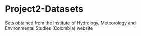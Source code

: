 # Project2-Datasets
Sets obtained from the Institute of Hydrology, Meteorology and Environmental Studies (Colombia) website
